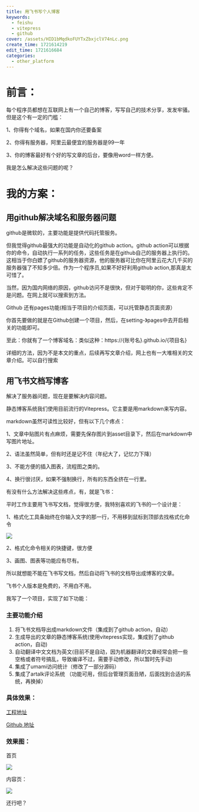 ```yaml
---
title: 用飞书写个人博客
keywords:
  - feishu
  - vitepress
  - github
cover: /assets/HID1bMqdkoFUYTxZbxjclV74nLc.png
create_time: 1721614219
edit_time: 1721616684
categories:
  - other_platform
---
```



#  **前言：**

每个程序员都想在互联网上有一个自己的博客，写写自己的技术分享，发发牢骚。但是这个有一定的门槛：

1、你得有个域名，如果在国内你还要备案

2、你得有服务器，阿里云最便宜的服务器是99一年

3、你的博客最好有个好的写文章的后台，要像用word一样方便。

我是怎么解决这些问题的呢？

#  **我的方案：**

##  **用github解决域名和服务器问题**

github是微软的，主要功能是提供代码托管服务。

但我觉得github最强大的功能是自动化的github action。github action可以根据你的命令，自动执行一系列的任务，这些任务是在github自己的服务器上执行的。这相当于你白嫖了github的服务器资源，他的服务器可比你在阿里云花大几千买的服务器强了不知多少倍。作为一个程序员,如果不好好利用github action,那真是太可惜了。

当然，因为国内网络的原因，github访问不是很快，但对于聪明的你，这些肯定不是问题。在网上就可以搜索到方法。

Github 还有pages功能(相当于项目的介绍页面，可以托管静态页面资源）

你首先要做的就是在Github创建一个项目，然后，在setting-》pages中去开启相关的功能即可。

至此：你就有了一个博客域名：类似这种：https://{账号名}.github.io/{项目名}

详细的方法，因为不是本文的重点，后续再写文章介绍，网上也有一大堆相关的文章介绍。可以自行搜索

## 用飞书文档写博客

解决了服务器问题，现在是要解决内容问题。

静态博客系统我们使用目前流行的Vitepress。它主要是用markdown来写内容。

markdown虽然可读性比较好，但有以下几个疼点：

1、文章中贴图片有点麻烦，需要先保存图片到asset目录下，然后在markdown中写图片地址。

2、语法虽然简单，但有时还是记不住（年纪大了，记忆力下降）

3、不能方便的插入图表，流程图之类的。

4、换行很讨厌，如果不强制换行，所有的东西全挤在一行里。

有没有什么方法解决这些疼点，有，就是飞书：

平时工作主要用飞书写文档，觉得很方便，我特别喜欢的飞书的一个设计是：

1、格式化工具条始终在你输入文字的那一行，不用移到鼠标到顶部去找格式化命令

<img src="/assets/JL3WbhVrDoFbr7xM5IFch6SRnph.png" src-width="1070" class="markdown-img m-auto" src-height="475" align="center"/>

2、格式化命令相关的快捷键，很方便

3、画图、图表等功能应有尽有。

所以就想能不能在飞书写文档，然后自动将飞书的文档导出成博客的文章。

飞书个人版本是免费的，不用白不用。

我写了一个项目，实现了如下功能：

### 主要功能介绍

1. 将飞书文档导出成markdown文件（集成到了github action，自动）
2. 生成导出的文章的静态博客系统(使用vitepress实现，集成到了github action，自动)
3. 自动翻译中文文档为英文(目前不是自动，因为机器翻译的文章经常会把一些空格或者符号搞乱，导致编译不过，需要手动修改，所以暂时先手动)
4. 集成了umami访问统计（修改了一部分源码）
5. 集成了artalk评论系统 （功能可用，但后台管理页面丑陋，后面找到合适的系统，再换掉）

### 具体效果：

[工程地址](https://github.com/ftyszyx/feishu-vitepress)

[Github 地址](https://ftyszyx.github.io/feishu-vitepress/)

### 效果图：

首页

<img src="/assets/VNQ5bJ3qRoqo3gxUrF1c1t9Enlh.png" src-width="1256" class="markdown-img m-auto" src-height="493" align="center"/>

内容页：

<img src="/assets/RbgjbpOUjojmoGxtjWXcpdt8nld.png" src-width="1290" class="markdown-img m-auto" src-height="519" align="center"/>

还行吧？ 

